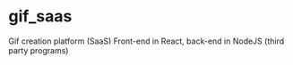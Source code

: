 # gif_saas
Gif creation platform (SaaS) Front-end in React, back-end in NodeJS (third party programs)
